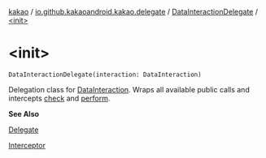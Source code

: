 [kakao](../../index.md) / [io.github.kakaoandroid.kakao.delegate](../index.md) / [DataInteractionDelegate](index.md) / [&lt;init&gt;](./-init-.md)

# &lt;init&gt;

`DataInteractionDelegate(interaction: DataInteraction)`

Delegation class for [DataInteraction](#).
Wraps all available public calls and intercepts [check](check.md) and [perform](perform.md).

**See Also**

[Delegate](../-delegate/index.md)

[Interceptor](../../io.github.kakaoandroid.kakao.intercept/-interceptor/index.md)

